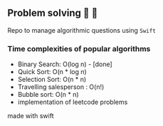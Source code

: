 ## Problem solving :tada: :rocket:


Repo to manage algorithmic questions using `Swift`

### Time complexities of popular algorithms
- Binary Search: O(log n) - [done]
- Quick Sort: O(n * log n)
- Selection Sort: O(n * n)
- Travelling salesperson : O(n!)
- Bubble sort: O(n * n)
- implementation of leetcode problems


made with swift
